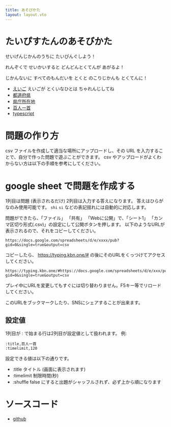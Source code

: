 ```yaml
---
title: あそびかた
layout: layout.vto
---
```


# たいぴすたんのあそびかた

せいげんじかんのうちに たいぴんぐしよう！

れんぞくで せいかいすると どんどんとくてんが あがるよ！

じかんないに すべてのもんだいを とくと のこりじかんも とくてんに！

- [えいご](/#/csv/english.csv) えいごが とくいなひとは ちゃれんじしてね
- [都道府県](/#/csv/todoufuken.csv)
- [県庁所在地](/#/csv/kenchou.csv)
- [百人一首](/#/csv/hyakunin.csv)
- [typescript](/#csv=/csv/typescript.tsv)

# 問題の作り方

csv ファイルを作成して適当な場所にアップロードし、その URL
を入力することで、自分で作った問題で遊ぶことができます。 csv
やアップロードがよくわからない方は以下の手順を参考にしてください。

# google sheet で問題を作成する

1列目は問題 (表示されるだけ) 2列目は入力する答えになります。
答えはひらがなのみ使用可能です。 `shi` `si`
などの表記揺れには自動的に対応します。

問題ができたら、「ファイル」 「共有」 「Webに公開」で、「シート1」
「カンマ区切り形式(.csv)」の設定にして公開ボタンを押します。
以下のようなURLが表示されるので、それをコピーしてください。

```
https://docs.google.com/spreadsheets/d/e/xxxx/pub?gid=0&single=true&output=csv
```

コピーしたら、 https://typing.kbn.one/#
の後にそのURLをくっつけてアクセスしてください。

```
https://typing.kbn.one/#https://docs.google.com/spreadsheets/d/e/xxx/pub?gid=0&single=true&output=csv
```

プレイ中にURLを変更してもすぐには切り替わりません。F5キー等でリロードしてください。

このURLをブックマークしたり、SNSにシェアすることが出来ます。

## 設定値

1列目が : で始まる行は2列目が設定値として扱われます。 例:

```csv
:title,百人一首
:timelimit,120
```

設定できる値は以下の通りです。

- :title タイトル (画面に表示されます)
- :timelimit 制限時間(秒)
- :shuffle false にすると出題がシャッフルされず、必ず上から順になります

# ソースコード

- [github](https://github.com/kuboon/typing-game)
